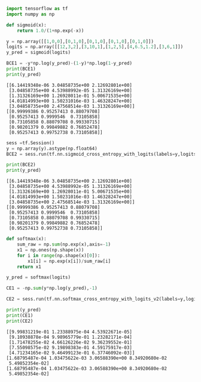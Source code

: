 ```python
import tensorflow as tf
import numpy as np

def sigmoid(x):
    return 1.0/(1+np.exp(-x))

y = np.array([[1,0,0],[0,1,0],[0,1,0],[0,1,0],[0,1,0]])
logits = np.array([[12,3,2],[3,10,1],[1,2,5],[4,6.5,1.2],[3,6,1]])
y_pred = sigmoid(logits)

BCE1 = -y*np.log(y_pred)-(1-y)*np.log(1-y_pred)
print(BCE1)
print(y_pred)
```

    [[6.14419348e-06 3.04858735e+00 2.12692801e+00]
     [3.04858735e+00 4.53988992e-05 1.31326169e+00]
     [1.31326169e+00 1.26928011e-01 5.00671535e+00]
     [4.01814993e+00 1.50231016e-03 1.46328247e+00]
     [3.04858735e+00 2.47568514e-03 1.31326169e+00]]
    [[0.99999386 0.95257413 0.88079708]
     [0.95257413 0.9999546  0.73105858]
     [0.73105858 0.88079708 0.99330715]
     [0.98201379 0.99849882 0.76852478]
     [0.95257413 0.99752738 0.73105858]]



```python
sess =tf.Session()
y = np.array(y).astype(np.float64)
BCE2 = sess.run(tf.nn.sigmoid_cross_entropy_with_logits(labels=y,logits=logits))

print(BCE2)
print(y_pred)
```

    [[6.14419348e-06 3.04858735e+00 2.12692801e+00]
     [3.04858735e+00 4.53988992e-05 1.31326169e+00]
     [1.31326169e+00 1.26928011e-01 5.00671535e+00]
     [4.01814993e+00 1.50231016e-03 1.46328247e+00]
     [3.04858735e+00 2.47568514e-03 1.31326169e+00]]
    [[0.99999386 0.95257413 0.88079708]
     [0.95257413 0.9999546  0.73105858]
     [0.73105858 0.88079708 0.99330715]
     [0.98201379 0.99849882 0.76852478]
     [0.95257413 0.99752738 0.73105858]]



```python
def softmax(x):
    sum_raw = np.sum(np.exp(x),axis=-1)
    x1 = np.ones(np.shape(x))
    for i in range(np.shape(x)[0]):
        x1[i] = np.exp(x[i])/sum_raw[i]
    return x1

y_pred = softmax(logits)

CE1 = -np.sum(y*np.log(y_pred),-1)

CE2 = sess.run(tf.nn.softmax_cross_entropy_with_logits_v2(labels=y,logits=logits))

print(y_pred)
print(CE1)
print(CE2)
```

    [[9.99831219e-01 1.23388975e-04 4.53922671e-05]
     [9.10938878e-04 9.98965779e-01 1.23282171e-04]
     [1.71478255e-02 4.66126226e-02 9.36239552e-01]
     [7.55098575e-02 9.19898383e-01 4.59175917e-03]
     [4.71234165e-02 9.46499123e-01 6.37746092e-03]]
    [1.68795487e-04 1.03475622e-03 3.06588390e+00 8.34920680e-02
     5.49852354e-02]
    [1.68795487e-04 1.03475622e-03 3.06588390e+00 8.34920680e-02
     5.49852354e-02]



```python

```
